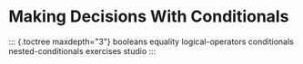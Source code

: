 # Making Decisions With Conditionals

::: {.toctree maxdepth="3"}
booleans equality logical-operators conditionals nested-conditionals
exercises studio
:::
